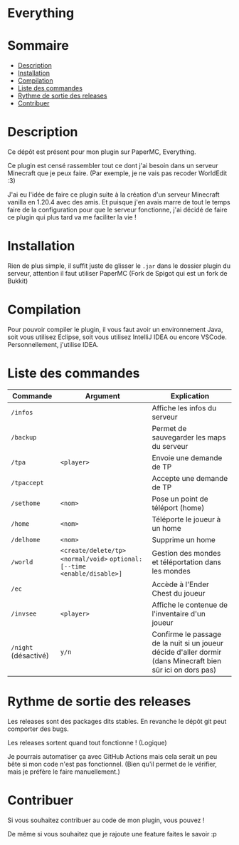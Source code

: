 # Everything

# Sommaire

- [Description](#description)
- [Installation](#installation)
- [Compilation](#compilation)
- [Liste des commandes](#liste-des-commandes)
- [Rythme de sortie des releases](#rythme-de-sortie-des-releases)
- [Contribuer](#contribuer)

# Description

Ce dépôt est présent pour mon plugin sur PaperMC, Everything.

Ce plugin est censé rassembler tout ce dont j'ai besoin dans un serveur Minecraft que je peux faire. (Par exemple, je ne vais pas recoder WorldEdit :3)

J'ai eu l'idée de faire ce plugin suite à la création d'un serveur Minecraft vanilla en 1.20.4 avec des amis. Et puisque j'en avais marre de tout le temps faire de la configuration pour que le serveur fonctionne, j'ai décidé de faire ce plugin qui plus tard va me faciliter la vie !

# Installation

Rien de plus simple, il suffit juste de glisser le `.jar` dans le dossier plugin du serveur, attention il faut utiliser PaperMC (Fork de Spigot qui est un fork de Bukkit)

# Compilation

Pour pouvoir compiler le plugin, il vous faut avoir un environnement Java, soit vous utilisez Eclipse, soit vous utilisez IntelliJ IDEA ou encore VSCode. Personnellement, j'utilise IDEA.

# Liste des commandes
| Commande              | Argument                                                                  | Explication                                                                                                 |
|-----------------------|---------------------------------------------------------------------------|-------------------------------------------------------------------------------------------------------------|
| `/infos`              |                                                                           | Affiche les infos du serveur                                                                                |
| `/backup`             |                                                                           | Permet de sauvegarder les maps du serveur                                                                   |
| `/tpa`                | `<player>`                                                                | Envoie une demande de TP                                                                                    |
| `/tpaccept`           |                                                                           | Accepte une demande de TP                                                                                   |
| `/sethome`            | `<nom>`                                                                   | Pose un point de téléport (home)                                                                            |
| `/home`               | `<nom>`                                                                   | Téléporte le joueur à un home                                                                               |
| `/delhome`            | `<nom>`                                                                   | Supprime un home                                                                                            |
| `/world`              | `<create/delete/tp>` `<normal/void>` `optional:[--time <enable/disable>]` | Gestion des mondes et téléportation dans les mondes                                                         |
| `/ec`                 |                                                                           | Accède à l'Ender Chest du joueur                                                                            |
| `/invsee`             | `<player>`                                                                | Affiche le contenue de l'inventaire d'un joueur                                                             |
| `/night` (désactivé)  | `y/n`                                                                     | Confirme le passage de la nuit si un joueur décide d'aller dormir (dans Minecraft bien sûr ici on dors pas) |    


# Rythme de sortie des releases

Les releases sont des packages dits stables. En revanche le dépôt git peut comporter des bugs.

Les releases sortent quand tout fonctionne ! (Logique)

Je pourrais automatiser ça avec GitHub Actions mais cela serait un peu bête si mon code n'est pas fonctionnel. (Bien qu'il permet de le vérifier, mais je préfère le faire manuellement.)

# Contribuer

Si vous souhaitez contribuer au code de mon plugin, vous pouvez !

De même si vous souhaitez que je rajoute une feature faites le savoir :p
